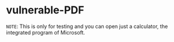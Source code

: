 # vulnerable-PDF
`NOTE`: This is only for testing and you can open just a calculator, the integrated program of Microsoft.
